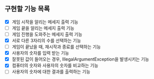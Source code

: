 ## 구현할 기능 목록
- [X] 게임 시작을 알리는 메세지 출력 기능
- [ ] 게임 끝을 알리는 메세지 출력 기능
- [ ] 게임 진행을 도와주는 메세지 출력 기능
- [X] 서로 다른 3자리의 수를 선택하는 기능
- [ ] 게임이 끝났을 때, 재시작과 종료를 선택하는 기능
- [X] 사용자의 숫자를 입력 받는 기능
- [X] 잘못된 값이 들어오는 경우, IllegalArgumentException을 발생시키는 기능
- [X] 컴퓨터의 숫자와 사용자의 숫자를 비교하는 기능
- [ ] 사용자의 숫자에 대한 결과를 출력하는 기능